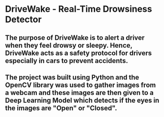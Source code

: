 # DriveWake - Real-Time Drowsiness Detector 

## The purpose of DriveWake is to alert a driver when they feel drowsy or sleepy. Hence, DriveWake acts as a safety protocol for drivers especially in cars to prevent accidents.

## The project was built using Python and the OpenCV library was used to gather images from a webcam and these images are then given to a Deep Learning Model which detects if the eyes in the images are "Open" or "Closed". 



